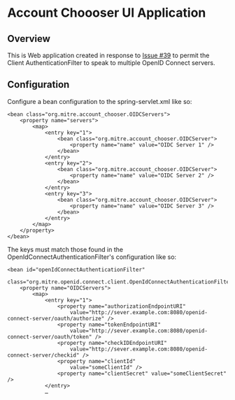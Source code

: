 # Account Choooser UI Application

## Overview

This is Web application created in response to [Issue #39] to permit the Client AuthenticationFilter to speak to multiple OpenID Connect servers.


## Configuration

Configure a bean configuration to the spring-servlet.xml like so:

	<bean class="org.mitre.account_chooser.OIDCServers">
		<property name="servers">
			<map>
				<entry key="1">
					<bean class="org.mitre.account_chooser.OIDCServer">
						<property name="name" value="OIDC Server 1" />
					</bean>
				</entry>
				<entry key="2">
					<bean class="org.mitre.account_chooser.OIDCServer">
						<property name="name" value="OIDC Server 2" />
					</bean>
				</entry>
				<entry key="3">
					<bean class="org.mitre.account_chooser.OIDCServer">
						<property name="name" value="OIDC Server 3" />
					</bean>
				</entry>
			</map>
		</property>
	</bean>


The keys must match those found in the OpenIdConnectAuthenticationFilter's configuration like so:

	<bean id="openIdConnectAuthenticationFilter"
		class="org.mitre.openid.connect.client.OpenIdConnectAuthenticationFilter">
		<property name="OIDCServers">
			<map>
				<entry key="1">
					<property name="authorizationEndpointURI" 
						value="http://sever.example.com:8080/openid-connect-server/oauth/authorize" />
					<property name="tokenEndpointURI" 
						value="http://sever.example.com:8080/openid-connect-server/oauth/token" />
					<property name="checkIDEndpointURI" 
						value="http://sever.example.com:8080/openid-connect-server/checkid" />
					<property name="clientId" 
						value="someClientId" /> 
					<property name="clientSecret" value="someClientSecret" />
				</entry>
				…

[Issue #39]: http://github.com/jricher/OpenID-Connect-Java-Spring-Server/issues/39 "Issue #39 -- Multiple Point Client"